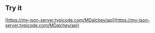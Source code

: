 ## Try it

[https://my-json-server.typicode.com/MDalchev/api](https://my-json-server.typicode.com/MDalchev/api)

